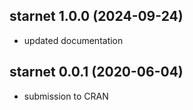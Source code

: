 ## starnet 1.0.0 (2024-09-24)

* updated documentation

## starnet 0.0.1 (2020-06-04)

* submission to CRAN